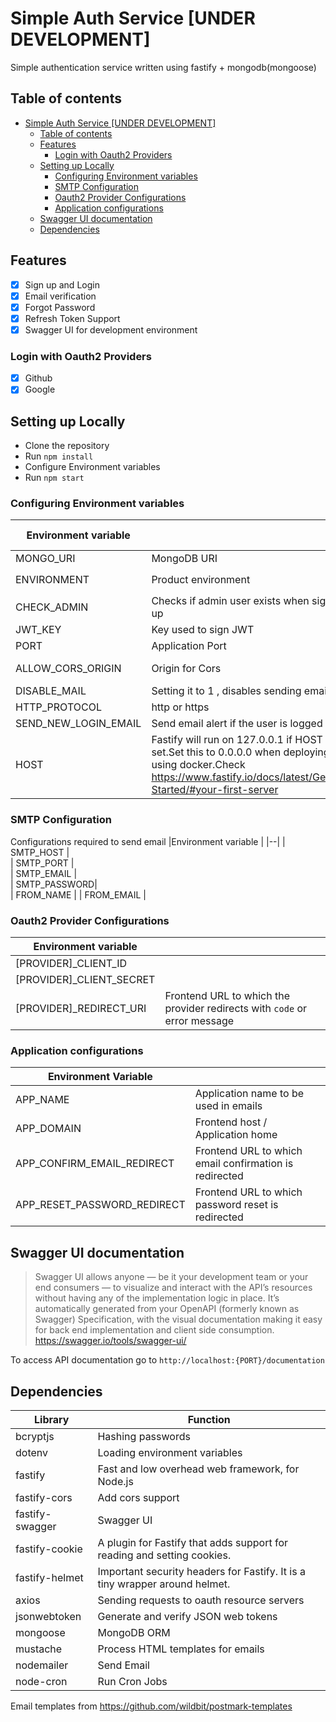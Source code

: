 ﻿# Simple Auth Service [UNDER DEVELOPMENT]

Simple authentication service written using fastify + mongodb(mongoose)

## Table of contents
- [Simple Auth Service [UNDER DEVELOPMENT]](#simple-auth-service-under-development)
  - [Table of contents](#table-of-contents)
  - [Features](#features)
    - [Login with Oauth2 Providers](#login-with-oauth2-providers)
  - [Setting up Locally](#setting-up-locally)
    - [Configuring Environment variables](#configuring-environment-variables)
    - [SMTP Configuration](#smtp-configuration)
    - [Oauth2 Provider Configurations](#oauth2-provider-configurations)
    - [Application configurations](#application-configurations)
  - [Swagger UI documentation](#swagger-ui-documentation)
  - [Dependencies](#dependencies)

## Features
 - [x] Sign up and Login 
 - [x] Email verification
 - [x] Forgot Password
 - [x] Refresh Token Support
 - [x] Swagger UI for development environment

### Login with Oauth2 Providers
- [x] Github
- [x] Google
## Setting up Locally

 - Clone the repository
 - Run `npm install`
 - Configure Environment variables
 -  Run `npm start`
 
### Configuring Environment variables

|Environment variable  |  |Default (If not configured)|
|--|--|--|
|  MONGO_URI | MongoDB URI |-|
| ENVIRONMENT | Product environment |`keywords.DEVELOPMENT_ENV` . Check `configs.js`|
|  CHECK_ADMIN| Checks if admin user exists when signing up |1 (0 to skip check)|
| JWT_KEY |Key used to sign JWT  |-|
| PORT |Application Port  |5000|
| ALLOW_CORS_ORIGIN | Origin for Cors |Disables CORS if its not configured|
| DISABLE_MAIL | Setting it to 1 , disables sending emails|-|
| HTTP_PROTOCOL| http or https | `request.protocol` |
|  SEND_NEW_LOGIN_EMAIL| Send email alert if the user is logged in |0 (1 to send)|
| HOST | Fastify will run on 127.0.0.1 if HOST not set.Set this to 0.0.0.0 when deploying using docker.Check https://www.fastify.io/docs/latest/Getting-Started/#your-first-server | Fastify will run the application in localhost (127.0.0.1) by default |
### SMTP Configuration
Configurations required to send email
|Environment variable  |
|--|
| SMTP_HOST |  
| SMTP_PORT |  
| SMTP_EMAIL |  
|  SMTP_PASSWORD|  
| FROM_NAME | 
| FROM_EMAIL | 

### Oauth2 Provider Configurations

|Environment variable  | |
|--|--|
| [PROVIDER]_CLIENT_ID | |
| [PROVIDER]_CLIENT_SECRET | | 
| [PROVIDER]_REDIRECT_URI | Frontend URL to which the provider redirects with `code` or error message|




### Application configurations
|  Environment Variable|  |
|--|--|
|APP_NAME  | Application name to be used in emails |
|APP_DOMAIN  |  Frontend host / Application home|
|APP_CONFIRM_EMAIL_REDIRECT  | Frontend URL to which email confirmation is redirected |
| APP_RESET_PASSWORD_REDIRECT |  Frontend URL to which password reset is redirected |

## Swagger UI documentation

> Swagger UI allows anyone — be it your development team or your end consumers — to visualize and interact with the API’s resources without having any of the implementation logic in place. It’s automatically generated from your OpenAPI (formerly known as Swagger) Specification, with the visual documentation making it easy for back end implementation and client side consumption.
https://swagger.io/tools/swagger-ui/

To access API documentation go to `http://localhost:{PORT}/documentation`
## Dependencies

|Library  | Function |
|--|--|
| bcryptjs | Hashing passwords |
|dotenv |Loading environment variables |
| fastify| Fast and low overhead web framework, for Node.js |
|fastify-cors|Add cors support|
|fastify-swagger|Swagger UI|
|fastify-cookie | A plugin for Fastify that adds support for reading and setting cookies.|
|fastify-helmet |Important security headers for Fastify. It is a tiny wrapper around helmet.|
|axios|Sending requests to oauth resource servers|
|jsonwebtoken|Generate and verify JSON web tokens|
|mongoose|MongoDB ORM|
|mustache|Process HTML templates for emails|
|nodemailer|Send Email|
|node-cron|Run Cron Jobs|

Email templates from https://github.com/wildbit/postmark-templates
     


